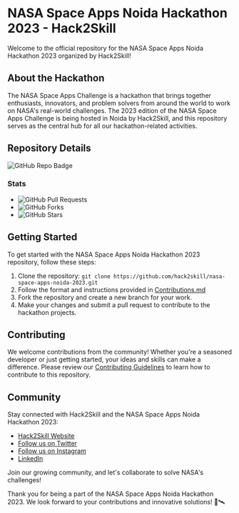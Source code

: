# NASA Space Apps Noida Hackathon 2023 - Hack2Skill

Welcome to the official repository for the NASA Space Apps Noida Hackathon 2023 organized by Hack2Skill!


## About the Hackathon

The NASA Space Apps Challenge is a hackathon that brings together enthusiasts, innovators, and problem solvers from around the world to work on NASA's real-world challenges. The 2023 edition of the NASA Space Apps Challenge is being hosted in Noida by Hack2Skill, and this repository serves as the central hub for all our hackathon-related activities.


## Repository Details

![GitHub Repo Badge](https://img.shields.io/badge/GitHub-Repository-blue)

### Stats

- ![GitHub Pull Requests](https://img.shields.io/github/issues-pr/hack2skill/NASA-Space-Apps-Noida)
- ![GitHub Forks](https://img.shields.io/github/forks/hack2skill/NASA-Space-Apps-Noida)
- ![GitHub Stars](https://img.shields.io/github/stars/hack2skill/NASA-Space-Apps-Noida)


## Getting Started

To get started with the NASA Space Apps Noida Hackathon 2023 repository, follow these steps:

1. Clone the repository: `git clone https://github.com/hack2skill/nasa-space-apps-noida-2023.git`
2. Follow the format and instructions provided in [Contributions.md](https://github.com/hack2skill/NASA-Space-Apps-Noida/blob/main/Contributions.md)
3. Fork the repository and create a new branch for your work.
4. Make your changes and submit a pull request to contribute to the hackathon projects.

## Contributing

We welcome contributions from the community! Whether you're a seasoned developer or just getting started, your ideas and skills can make a difference. Please review our [Contributing Guidelines](CONTRIBUTING.md) to learn how to contribute to this repository.

## Community

Stay connected with Hack2Skill and the NASA Space Apps Noida Hackathon 2023:

- [Hack2Skill Website](https://www.hack2skill.com)
- [Follow us on Twitter](https://twitter.com/hack2skill)
- [Follow us on Instagram](https://www.instagram.com/hack2skill/)
- [LinkedIn](https://www.linkedin.com/company/hack2skill)

Join our growing community, and let's collaborate to solve NASA's challenges!

Thank you for being a part of the NASA Space Apps Noida Hackathon 2023. We look forward to your contributions and innovative solutions! 🚀🛰️
